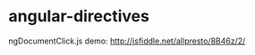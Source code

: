 angular-directives
==================
ngDocumentClick.js demo:
http://jsfiddle.net/allpresto/8B46z/2/
